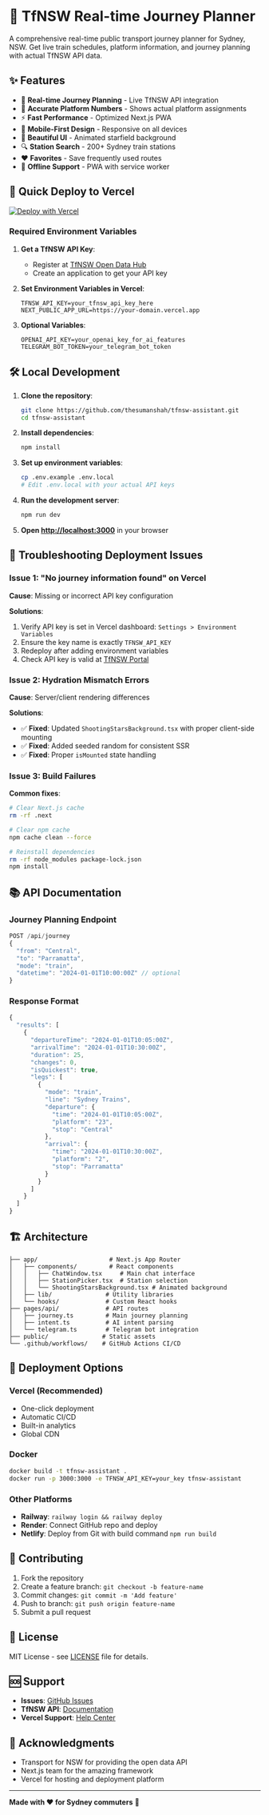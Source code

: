 # 🚂 TfNSW Real-time Journey Planner

A comprehensive real-time public transport journey planner for Sydney, NSW. Get live train schedules, platform information, and journey planning with actual TfNSW API data.

## ✨ Features

- 🔴 **Real-time Journey Planning** - Live TfNSW API integration
- 🚉 **Accurate Platform Numbers** - Shows actual platform assignments
- ⚡ **Fast Performance** - Optimized Next.js PWA
- 📱 **Mobile-First Design** - Responsive on all devices
- 🌟 **Beautiful UI** - Animated starfield background
- 🔍 **Station Search** - 200+ Sydney train stations
- ❤️ **Favorites** - Save frequently used routes
- 🔄 **Offline Support** - PWA with service worker

## 🚀 Quick Deploy to Vercel

[![Deploy with Vercel](https://vercel.com/button)](https://vercel.com/new/clone?repository-url=https://github.com/thesumanshah/tfnsw-assistant)

### Required Environment Variables

1. **Get a TfNSW API Key**: 
   - Register at [TfNSW Open Data Hub](https://opendata.transport.nsw.gov.au/)
   - Create an application to get your API key

2. **Set Environment Variables in Vercel**:
   ```
   TFNSW_API_KEY=your_tfnsw_api_key_here
   NEXT_PUBLIC_APP_URL=https://your-domain.vercel.app
   ```

3. **Optional Variables**:
   ```
   OPENAI_API_KEY=your_openai_key_for_ai_features
   TELEGRAM_BOT_TOKEN=your_telegram_bot_token
   ```

## 🛠️ Local Development

1. **Clone the repository**:
   ```bash
   git clone https://github.com/thesumanshah/tfnsw-assistant.git
   cd tfnsw-assistant
   ```

2. **Install dependencies**:
   ```bash
   npm install
   ```

3. **Set up environment variables**:
   ```bash
   cp .env.example .env.local
   # Edit .env.local with your actual API keys
   ```

4. **Run the development server**:
   ```bash
   npm run dev
   ```

5. **Open [http://localhost:3000](http://localhost:3000)** in your browser

## 🐛 Troubleshooting Deployment Issues

### Issue 1: "No journey information found" on Vercel

**Cause**: Missing or incorrect API key configuration

**Solutions**:
1. Verify API key is set in Vercel dashboard: `Settings > Environment Variables`
2. Ensure the key name is exactly `TFNSW_API_KEY`
3. Redeploy after adding environment variables
4. Check API key is valid at [TfNSW Portal](https://opendata.transport.nsw.gov.au/applications)

### Issue 2: Hydration Mismatch Errors

**Cause**: Server/client rendering differences

**Solutions**:
- ✅ **Fixed**: Updated `ShootingStarsBackground.tsx` with proper client-side mounting
- ✅ **Fixed**: Added seeded random for consistent SSR
- ✅ **Fixed**: Proper `isMounted` state handling

### Issue 3: Build Failures

**Common fixes**:
```bash
# Clear Next.js cache
rm -rf .next

# Clear npm cache
npm cache clean --force

# Reinstall dependencies
rm -rf node_modules package-lock.json
npm install
```

## 📚 API Documentation

### Journey Planning Endpoint

```typescript
POST /api/journey
{
  "from": "Central",
  "to": "Parramatta", 
  "mode": "train",
  "datetime": "2024-01-01T10:00:00Z" // optional
}
```

### Response Format

```typescript
{
  "results": [
    {
      "departureTime": "2024-01-01T10:05:00Z",
      "arrivalTime": "2024-01-01T10:30:00Z", 
      "duration": 25,
      "changes": 0,
      "isQuickest": true,
      "legs": [
        {
          "mode": "train",
          "line": "Sydney Trains",
          "departure": {
            "time": "2024-01-01T10:05:00Z",
            "platform": "23",
            "stop": "Central"
          },
          "arrival": {
            "time": "2024-01-01T10:30:00Z", 
            "platform": "2",
            "stop": "Parramatta"
          }
        }
      ]
    }
  ]
}
```

## 🏗️ Architecture

```
├── app/                    # Next.js App Router
│   ├── components/         # React components
│   │   ├── ChatWindow.tsx     # Main chat interface
│   │   ├── StationPicker.tsx  # Station selection
│   │   └── ShootingStarsBackground.tsx # Animated background
│   ├── lib/               # Utility libraries
│   └── hooks/             # Custom React hooks
├── pages/api/             # API routes
│   ├── journey.ts         # Main journey planning
│   ├── intent.ts          # AI intent parsing
│   └── telegram.ts        # Telegram bot integration
├── public/               # Static assets
└── .github/workflows/    # GitHub Actions CI/CD
```

## 🚀 Deployment Options

### Vercel (Recommended)
- One-click deployment
- Automatic CI/CD
- Built-in analytics
- Global CDN

### Docker
```bash
docker build -t tfnsw-assistant .
docker run -p 3000:3000 -e TFNSW_API_KEY=your_key tfnsw-assistant
```

### Other Platforms
- **Railway**: `railway login && railway deploy`
- **Render**: Connect GitHub repo and deploy
- **Netlify**: Deploy from Git with build command `npm run build`

## 🤝 Contributing

1. Fork the repository
2. Create a feature branch: `git checkout -b feature-name`
3. Commit changes: `git commit -m 'Add feature'`
4. Push to branch: `git push origin feature-name`
5. Submit a pull request

## 📄 License

MIT License - see [LICENSE](LICENSE) file for details.

## 🆘 Support

- **Issues**: [GitHub Issues](https://github.com/thesumanshah/tfnsw-assistant/issues)
- **TfNSW API**: [Documentation](https://opendata.transport.nsw.gov.au/documentation)
- **Vercel Support**: [Help Center](https://vercel.com/help)

## 🙏 Acknowledgments

- Transport for NSW for providing the open data API
- Next.js team for the amazing framework
- Vercel for hosting and deployment platform

---

**Made with ❤️ for Sydney commuters** 🚂
